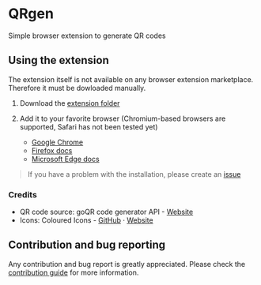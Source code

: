 # QRgen
<p>Simple browser extension to generate QR codes</p>

## Using the extension
The extension itself is not available on any browser extension marketplace. Therefore it must be dowloaded manually.
1. Download the [extension folder](extension)
2. Add it to your favorite browser (Chromium-based browsers are supported, Safari has not been tested yet)
   
   - [Google Chrome](https://developer.chrome.com/docs/extensions/get-started/tutorial/hello-world)
   - [Firefox docs](https://extensionworkshop.com/documentation/publish/distribute-sideloading/)
   - [Microsoft Edge docs](https://learn.microsoft.com/en-us/microsoft-edge/extensions-chromium/getting-started/extension-sideloading)
  > If you have a problem with the installation, please create an [issue](https://github.com/Stepan02/qrgen/issues)

### Credits
- QR code source: goQR code generator API - [Website](https://goqr.me/api/)
- Icons: Coloured Icons - [GitHub](https://github.com/dheereshagrwal/coloured-icons/tree/master) &centerdot; [Website](https://coloured-icons.vercel.app/)
## Contribution and bug reporting
Any contribution and bug report is greatly appreciated.
Please check the [contribution guide](https://github.com/Stepan02/qrgen/blob/main/CONTRIBUTING.md) for more information.
